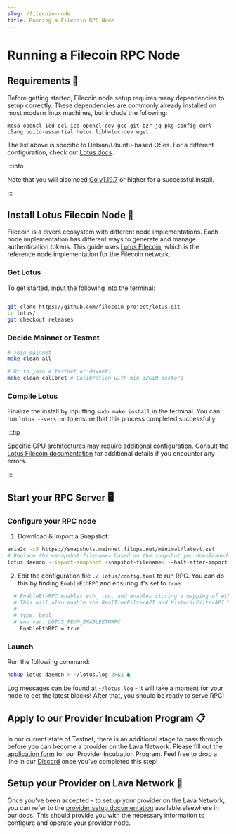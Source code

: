 ```yaml
---
slug: /filecoin-node
title: Running a Filecoin RPC Node
---
```


# Running a Filecoin RPC Node

## Requirements 📄 

Before getting started, Filecoin node setup requires many dependencies to setup correctly. These dependencies are commonly already installed on most modern linux machines, but include the following:

```
mesa-opencl-icd ocl-icd-opencl-dev gcc git bzr jq pkg-config curl clang build-essential hwloc libhwloc-dev wget
```

The list above is specific to Debian/Ubuntu-based OSes. For a different configuration, check out [Lotus docs](https://lotus.filecoin.io/lotus/install/linux/#system-specific).

:::info

 Note that you will also need [Go v1.19.7](https://go.dev/dl/) or higher for a successful install.

:::

## Install Lotus Filecoin Node 🚀

Filecoin is a divers ecosystem with different node implementations. Each node implementation has different ways to generate and manage authentication tokens. This guide uses [Lotus Filecoin](https://lotus.filecoin.io/lotus/get-started/what-is-lotus/), which is the reference node implementation for the Filecoin network.

### Get Lotus
To get started, input the following into the terminal:

```bash

git clone https://github.com/filecoin-project/lotus.git
cd lotus/
git checkout releases

```

### Decide Mainnet or Testnet

```bash
# join mainnet
make clean all

# Or to join a testnet or devnet:
make clean calibnet # Calibration with min 32GiB sectors
```

### Compile Lotus
Finalize the install by inputting `sudo make install` in the terminal.
You can run `lotus --version` to ensure that this process completed successfully.

:::tip

Specific CPU architectures may require additional configuration. Consult the [Lotus Filecoin documentation](https://lotus.filecoin.io/lotus/install/linux/#build-and-install-lotus) for additional details if you encounter any errors.

:::

## Start your RPC Server 🖥️ 

### Configure your RPC node
1. Download & Import a Snapshot:
```bash
aria2c -x5 https://snapshots.mainnet.filops.net/minimal/latest.zst
# Replace the <snapshot-filename> based on the snapshot you downloaded.
lotus daemon --import-snapshot <snapshot-filename> --halt-after-import

```



2. Edit the configuration file `./.lotus/config.toml` to run RPC. 
You can do this by finding `EnableEthRPC` and ensuring it's set to `true`:

```bash
  # EnableEthRPC enables eth_ rpc, and enables storing a mapping of eth transaction hashes to filecoin message Cids.
  # This will also enable the RealTimeFilterAPI and HistoricFilterAPI by default, but they can be disabled by config options above.
  #
  # type: bool
  # env var: LOTUS_FEVM_ENABLEETHRPC
    EnableEthRPC = true

```
### Launch

Run the following command:

```bash
nohup lotus daemon > ~/lotus.log 2>&1 &
```

Log messages can be found at `~/lotus.log` - it will take a moment for your node to get the latest blocks!
After that, you should be ready to serve RPC!


## Apply to our Provider Incubation Program 📋

In our current state of Testnet, there is an additional stage to pass through before you can become a provider on the Lava Network. Please fill out the [application form](https://lavanet.typeform.com/to/ORi3A13v?utm_source=becoming-a-lava-provider-for-filecoin&utm_medium=docs&utm_campaign=filecoin-pre-grant) for our Provider Incubation Program. Feel free to drop a line in our [Discord](https://discord.gg/UxujNZbW) once you’ve completed this step!

## Setup your Provider on Lava Network 🌋

Once you’ve been accepted - to set up your provider on the Lava Network, you can refer to the [provider setup documentation](https://docs.lavanet.xyz/provider-setup?utm_source=running-a-filecoin-rpc-node&utm_medium=docs&utm_campaign=filecoin-pre-grant) available elsewhere in our docs. This should provide you with the necessary information to configure and operate your provider node.